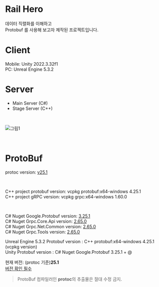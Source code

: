 # Rail Hero  

데이터 직렬화를 이해하고  
Protobuf 를 사용해 보고자 제작된 프로젝트입니다.  

# Client
Mobile: Unity 2022.3.32f1  
PC: Unreal Engine 5.3.2

# Server

* Main Server (C#)  
* Stage Server (C++)  

<br/>

![그림1](https://github.com/Mgcllee/RHTF/assets/73012050/185fac8e-ff83-459d-af59-f4135fb1ae22)

<br/>

# ProtoBuf
protoc version: [v25.1](https://github.com/protocolbuffers/protobuf/releases/tag/v25.3)  

<br/>

C++ project protobuf version: vcpkg protobuf:x64-windows 4.25.1  
C++ project gRPC version: vcpkg grpc:x64-windows 1.60.0  

<br/>

C# Nuget Google.Protobuf version: [3.25.1](https://www.nuget.org/packages/Google.Protobuf/3.23.3?_src=template)  
C# Nuget Grpc.Core.Api version: [2.65.0](https://www.nuget.org/packages/Grpc.Core.Api/2.65.0?_src=template)  
C# Nuget Grpc.Net.Common version: [2.65.0](https://www.nuget.org/packages/Grpc.Net.Common/2.65.0?_src=template)  
C# Nuget Grpc.Tools version: [2.65.0](https://www.nuget.org/packages/Grpc.Tools/2.65.0?_src=template)  

Unreal Engine 5.3.2 Protobuf version : C++ protobuf:x64-windows 4.25.1 (vcpkg version)  
Unity Protobuf version : C# Nuget Google.Protobuf 3.25.1 + @  

현재 버전: (protoc 기준)**25.1**  
[버전 확인 필수](https://protobuf.dev/support/version-support/)  

> ProtoBuf 컴파일러인 **protoc**의 추출물은 절대 수정 금지.

